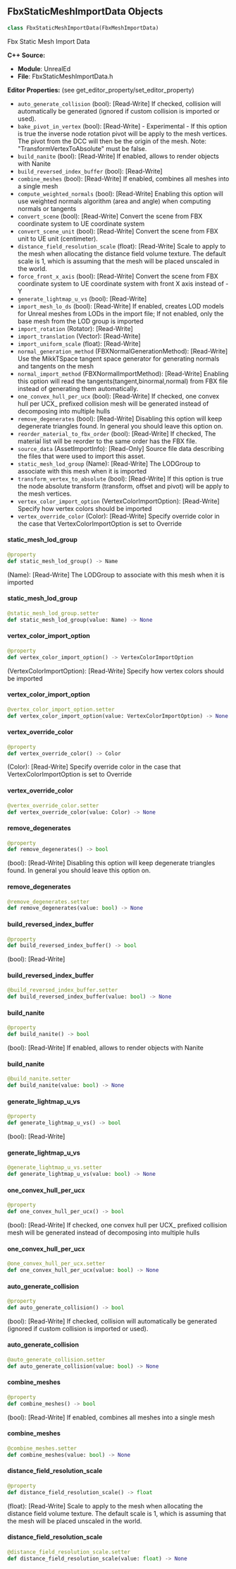 ## FbxStaticMeshImportData Objects

```python
class FbxStaticMeshImportData(FbxMeshImportData)
```

Fbx Static Mesh Import Data

**C++ Source:**

- **Module**: UnrealEd
- **File**: FbxStaticMeshImportData.h

**Editor Properties:** (see get_editor_property/set_editor_property)

- ``auto_generate_collision`` (bool):  [Read-Write] If checked, collision will automatically be generated (ignored if custom collision is imported or used).
- ``bake_pivot_in_vertex`` (bool):  [Read-Write] - Experimental - If this option is true the inverse node rotation pivot will be apply to the mesh vertices. The pivot from the DCC will then be the origin of the mesh. Note: "TransformVertexToAbsolute" must be false.
- ``build_nanite`` (bool):  [Read-Write] If enabled, allows to render objects with Nanite
- ``build_reversed_index_buffer`` (bool):  [Read-Write]
- ``combine_meshes`` (bool):  [Read-Write] If enabled, combines all meshes into a single mesh
- ``compute_weighted_normals`` (bool):  [Read-Write] Enabling this option will use weighted normals algorithm (area and angle) when computing normals or tangents
- ``convert_scene`` (bool):  [Read-Write] Convert the scene from FBX coordinate system to UE coordinate system
- ``convert_scene_unit`` (bool):  [Read-Write] Convert the scene from FBX unit to UE unit (centimeter).
- ``distance_field_resolution_scale`` (float):  [Read-Write] Scale to apply to the mesh when allocating the distance field volume texture.
  The default scale is 1, which is assuming that the mesh will be placed unscaled in the world.
- ``force_front_x_axis`` (bool):  [Read-Write] Convert the scene from FBX coordinate system to UE coordinate system with front X axis instead of -Y
- ``generate_lightmap_u_vs`` (bool):  [Read-Write]
- ``import_mesh_lo_ds`` (bool):  [Read-Write] If enabled, creates LOD models for Unreal meshes from LODs in the import file; If not enabled, only the base mesh from the LOD group is imported
- ``import_rotation`` (Rotator):  [Read-Write]
- ``import_translation`` (Vector):  [Read-Write]
- ``import_uniform_scale`` (float):  [Read-Write]
- ``normal_generation_method`` (FBXNormalGenerationMethod):  [Read-Write] Use the MikkTSpace tangent space generator for generating normals and tangents on the mesh
- ``normal_import_method`` (FBXNormalImportMethod):  [Read-Write] Enabling this option will read the tangents(tangent,binormal,normal) from FBX file instead of generating them automatically.
- ``one_convex_hull_per_ucx`` (bool):  [Read-Write] If checked, one convex hull per UCX_ prefixed collision mesh will be generated instead of decomposing into multiple hulls
- ``remove_degenerates`` (bool):  [Read-Write] Disabling this option will keep degenerate triangles found.  In general you should leave this option on.
- ``reorder_material_to_fbx_order`` (bool):  [Read-Write] If checked, The material list will be reorder to the same order has the FBX file.
- ``source_data`` (AssetImportInfo):  [Read-Only] Source file data describing the files that were used to import this asset.
- ``static_mesh_lod_group`` (Name):  [Read-Write] The LODGroup to associate with this mesh when it is imported
- ``transform_vertex_to_absolute`` (bool):  [Read-Write] If this option is true the node absolute transform (transform, offset and pivot) will be apply to the mesh vertices.
- ``vertex_color_import_option`` (VertexColorImportOption):  [Read-Write] Specify how vertex colors should be imported
- ``vertex_override_color`` (Color):  [Read-Write] Specify override color in the case that VertexColorImportOption is set to Override

<a id="unreal.FbxStaticMeshImportData.static_mesh_lod_group"></a>

#### static_mesh_lod_group

```python
@property
def static_mesh_lod_group() -> Name
```

(Name):  [Read-Write] The LODGroup to associate with this mesh when it is imported

<a id="unreal.FbxStaticMeshImportData.static_mesh_lod_group"></a>

#### static_mesh_lod_group

```python
@static_mesh_lod_group.setter
def static_mesh_lod_group(value: Name) -> None
```

<a id="unreal.FbxStaticMeshImportData.vertex_color_import_option"></a>

#### vertex_color_import_option

```python
@property
def vertex_color_import_option() -> VertexColorImportOption
```

(VertexColorImportOption):  [Read-Write] Specify how vertex colors should be imported

<a id="unreal.FbxStaticMeshImportData.vertex_color_import_option"></a>

#### vertex_color_import_option

```python
@vertex_color_import_option.setter
def vertex_color_import_option(value: VertexColorImportOption) -> None
```

<a id="unreal.FbxStaticMeshImportData.vertex_override_color"></a>

#### vertex_override_color

```python
@property
def vertex_override_color() -> Color
```

(Color):  [Read-Write] Specify override color in the case that VertexColorImportOption is set to Override

<a id="unreal.FbxStaticMeshImportData.vertex_override_color"></a>

#### vertex_override_color

```python
@vertex_override_color.setter
def vertex_override_color(value: Color) -> None
```

<a id="unreal.FbxStaticMeshImportData.remove_degenerates"></a>

#### remove_degenerates

```python
@property
def remove_degenerates() -> bool
```

(bool):  [Read-Write] Disabling this option will keep degenerate triangles found.  In general you should leave this option on.

<a id="unreal.FbxStaticMeshImportData.remove_degenerates"></a>

#### remove_degenerates

```python
@remove_degenerates.setter
def remove_degenerates(value: bool) -> None
```

<a id="unreal.FbxStaticMeshImportData.build_reversed_index_buffer"></a>

#### build_reversed_index_buffer

```python
@property
def build_reversed_index_buffer() -> bool
```

(bool):  [Read-Write]

<a id="unreal.FbxStaticMeshImportData.build_reversed_index_buffer"></a>

#### build_reversed_index_buffer

```python
@build_reversed_index_buffer.setter
def build_reversed_index_buffer(value: bool) -> None
```

<a id="unreal.FbxStaticMeshImportData.build_nanite"></a>

#### build_nanite

```python
@property
def build_nanite() -> bool
```

(bool):  [Read-Write] If enabled, allows to render objects with Nanite

<a id="unreal.FbxStaticMeshImportData.build_nanite"></a>

#### build_nanite

```python
@build_nanite.setter
def build_nanite(value: bool) -> None
```

<a id="unreal.FbxStaticMeshImportData.generate_lightmap_u_vs"></a>

#### generate_lightmap_u_vs

```python
@property
def generate_lightmap_u_vs() -> bool
```

(bool):  [Read-Write]

<a id="unreal.FbxStaticMeshImportData.generate_lightmap_u_vs"></a>

#### generate_lightmap_u_vs

```python
@generate_lightmap_u_vs.setter
def generate_lightmap_u_vs(value: bool) -> None
```

<a id="unreal.FbxStaticMeshImportData.one_convex_hull_per_ucx"></a>

#### one_convex_hull_per_ucx

```python
@property
def one_convex_hull_per_ucx() -> bool
```

(bool):  [Read-Write] If checked, one convex hull per UCX_ prefixed collision mesh will be generated instead of decomposing into multiple hulls

<a id="unreal.FbxStaticMeshImportData.one_convex_hull_per_ucx"></a>

#### one_convex_hull_per_ucx

```python
@one_convex_hull_per_ucx.setter
def one_convex_hull_per_ucx(value: bool) -> None
```

<a id="unreal.FbxStaticMeshImportData.auto_generate_collision"></a>

#### auto_generate_collision

```python
@property
def auto_generate_collision() -> bool
```

(bool):  [Read-Write] If checked, collision will automatically be generated (ignored if custom collision is imported or used).

<a id="unreal.FbxStaticMeshImportData.auto_generate_collision"></a>

#### auto_generate_collision

```python
@auto_generate_collision.setter
def auto_generate_collision(value: bool) -> None
```

<a id="unreal.FbxStaticMeshImportData.combine_meshes"></a>

#### combine_meshes

```python
@property
def combine_meshes() -> bool
```

(bool):  [Read-Write] If enabled, combines all meshes into a single mesh

<a id="unreal.FbxStaticMeshImportData.combine_meshes"></a>

#### combine_meshes

```python
@combine_meshes.setter
def combine_meshes(value: bool) -> None
```

<a id="unreal.FbxStaticMeshImportData.distance_field_resolution_scale"></a>

#### distance_field_resolution_scale

```python
@property
def distance_field_resolution_scale() -> float
```

(float):  [Read-Write] Scale to apply to the mesh when allocating the distance field volume texture.
The default scale is 1, which is assuming that the mesh will be placed unscaled in the world.

<a id="unreal.FbxStaticMeshImportData.distance_field_resolution_scale"></a>

#### distance_field_resolution_scale

```python
@distance_field_resolution_scale.setter
def distance_field_resolution_scale(value: float) -> None
```

<a id="unreal.FbxTextureImportData"></a>